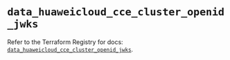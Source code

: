 # `data_huaweicloud_cce_cluster_openid_jwks`

Refer to the Terraform Registry for docs: [`data_huaweicloud_cce_cluster_openid_jwks`](https://registry.terraform.io/providers/huaweicloud/huaweicloud/1.71.1/docs/data-sources/cce_cluster_openid_jwks).
